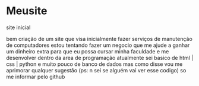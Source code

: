 # Meusite
site inicial

bem criação de um site que visa inicialmente fazer serviços de manutenção de computadores estou tentando fazer um negocio que me ajude a ganhar 
um dinheiro extra para que eu possa cursar minha faculdade e me desenvolver dentro da area de programação atualmente sei basico de html | css | python
e muito pouco de banco de dados mas como disse vou me aprimorar qualquer sugestão (ps: n sei se alguém vai ver esse codigo) so me informar pelo github
